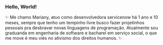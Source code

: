 ### Hello, World! 

:sparkles: Me chamo Mariany, atuo como desenvolvedora servicenow há 1 ano e 10 meses, sempre que tenho um tempinho livre busco fazer projetinhos pessoais pra desbravar novas linguagens de programação. Atualmente sou graduanda em engenharia de software e bacharel em serviço social, o que me move é meu viés no ativismo dos direitos humanos. :sparkles:
<!--
**marianyqueiroz/marianyqueiroz** is a ✨ _special_ ✨ repository because its `README.md` (this file) appears on your GitHub profile.


